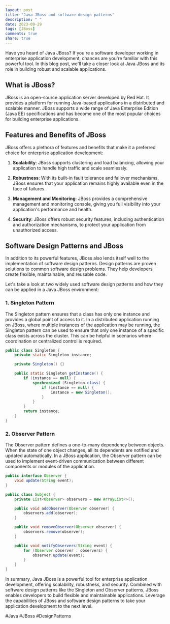 ```yaml
---
layout: post
title: "Java JBoss and software design patterns"
description: " "
date: 2023-09-29
tags: [JBoss]
comments: true
share: true
---
```


Have you heard of Java JBoss? If you're a software developer working in enterprise application development, chances are you're familiar with this powerful tool. In this blog post, we'll take a closer look at Java JBoss and its role in building robust and scalable applications.

## What is JBoss?

JBoss is an open-source application server developed by Red Hat. It provides a platform for running Java-based applications in a distributed and scalable manner. JBoss supports a wide range of Java Enterprise Edition (Java EE) specifications and has become one of the most popular choices for building enterprise applications.

## Features and Benefits of JBoss

JBoss offers a plethora of features and benefits that make it a preferred choice for enterprise application development:

1. **Scalability**: JBoss supports clustering and load balancing, allowing your application to handle high traffic and scale seamlessly.

2. **Robustness**: With its built-in fault tolerance and failover mechanisms, JBoss ensures that your application remains highly available even in the face of failures.

3. **Management and Monitoring**: JBoss provides a comprehensive management and monitoring console, giving you full visibility into your application's performance and health.

4. **Security**: JBoss offers robust security features, including authentication and authorization mechanisms, to protect your application from unauthorized access.

## Software Design Patterns and JBoss

In addition to its powerful features, JBoss also lends itself well to the implementation of software design patterns. Design patterns are proven solutions to common software design problems. They help developers create flexible, maintainable, and reusable code.

Let's take a look at two widely used software design patterns and how they can be applied in a Java JBoss environment:

### 1. **Singleton Pattern**

The Singleton pattern ensures that a class has only one instance and provides a global point of access to it. In a distributed application running on JBoss, where multiple instances of the application may be running, the Singleton pattern can be used to ensure that only one instance of a specific class exists across the cluster. This can be helpful in scenarios where coordination or centralized control is required.

```java
public class Singleton {
    private static Singleton instance;

    private Singleton() {}

    public static Singleton getInstance() {
        if (instance == null) {
            synchronized (Singleton.class) {
                if (instance == null) {
                    instance = new Singleton();
                }
            }
        }
        return instance;
    }
}
```

### 2. **Observer Pattern**

The Observer pattern defines a one-to-many dependency between objects. When the state of one object changes, all its dependents are notified and updated automatically. In a JBoss application, the Observer pattern can be used to implement event-driven communication between different components or modules of the application.

```java
public interface Observer {
    void update(String event);
}

public class Subject {
    private List<Observer> observers = new ArrayList<>();

    public void addObserver(Observer observer) {
        observers.add(observer);
    }

    public void removeObserver(Observer observer) {
        observers.remove(observer);
    }

    public void notifyObservers(String event) {
        for (Observer observer : observers) {
            observer.update(event);
        }
    }
}
```

In summary, Java JBoss is a powerful tool for enterprise application development, offering scalability, robustness, and security. Combined with software design patterns like the Singleton and Observer patterns, JBoss enables developers to build flexible and maintainable applications. Leverage the capabilities of JBoss and software design patterns to take your application development to the next level.

#Java #JBoss #DesignPatterns